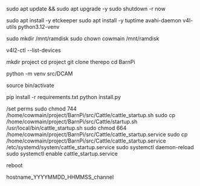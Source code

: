 sudo apt update && sudo apt upgrade -y 
sudo shutdown -r now 

sudo apt install -y etckeeper
sudo apt install -y tuptime avahi-daemon v4l-utils python3.12-venv

sudo mkdir /mnt/ramdisk
sudo chown cowmain /mnt/ramdisk

v4l2-ctl --list-devices

mkdir project
cd project
git clone therepo
cd BarnPi

python -m venv src/DCAM

source bin/activate

pip install -r requirements.txt
python install.py

/set perms
sudo chmod 744 /home/cowmain/project/BarnPi/src/Cattle/cattle_startup.sh
sudo cp /home/cowmain/project/BarnPi/src/Cattle/startup.sh /usr/local/bin/cattle_startup.sh
sudo chmod 664 /home/cowmain/project/BarnPi/src/Cattle/cattle_startup.service
sudo cp /home/cowmain/project/BarnPi/src/Cattle/cattle_startup.service /etc/systemd/system/cattle_startup.service
sudo systemctl daemon-reload
sudo systemctl enable cattle_startup.service

reboot

hostname_YYYYMMDD_HHMMSS_channel